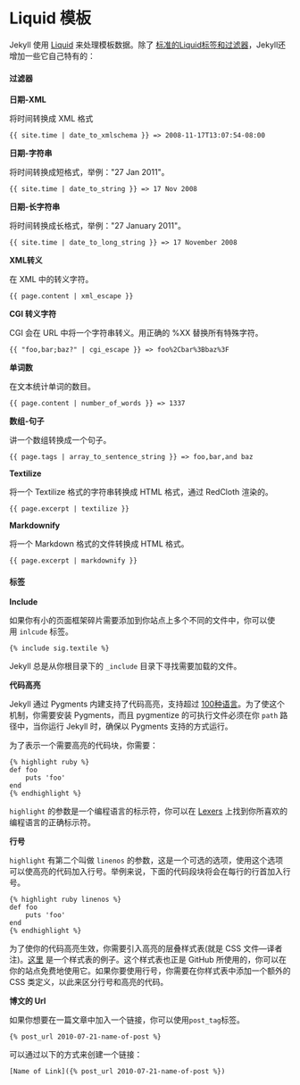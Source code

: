 #  Liquid 模板

Jekyll 使用 [Liquid](http://liquidmarkup.org/) 来处理模板数据。除了 [标准的Liquid标签和过滤器](https://github.com/shopify/liquid/wiki/liquid-for-designers)，Jekyll还增加一些它自己特有的：

#### 过滤器

**日期-XML**

将时间转换成 XML 格式
    
    {{ site.time | date_to_xmlschema }} => 2008-11-17T13:07:54-08:00
    

**日期-字符串**

将时间转换成短格式，举例："27 Jan 2011"。
    
    {{ site.time | date_to_string }} => 17 Nov 2008
    

**日期-长字符串**

将时间转换成长格式，举例："27 January 2011"。
    
    {{ site.time | date_to_long_string }} => 17 November 2008
    

**XML转义**

在 XML 中的转义字符。
    
    {{ page.content | xml_escape }}
    

**CGI 转义字符**

CGI 会在 URL 中将一个字符串转义。用正确的 %XX 替换所有特殊字符。
    
    {{ "foo,bar;baz?" | cgi_escape }} => foo%2Cbar%3Bbaz%3F
    

**单词数**

在文本统计单词的数目。
    
    {{ page.content | number_of_words }} => 1337
    

**数组-句子**

讲一个数组转换成一个句子。
    
    {{ page.tags | array_to_sentence_string }} => foo,bar,and baz
    

**Textilize**

将一个 Textilize 格式的字符串转换成 HTML 格式，通过 RedCloth 渲染的。
    
    {{ page.excerpt | textilize }}
    

**Markdownify**

将一个 Markdown 格式的文件转换成 HTML 格式。
    
    {{ page.excerpt | markdownify }}
    

#### 标签

**Include**

如果你有小的页面框架碎片需要添加到你站点上多个不同的文件中，你可以使用 `inlcude` 标签。
    
    {% include sig.textile %}
    

Jekyll 总是从你根目录下的 `_include` 目录下寻找需要加载的文件。

**代码高亮**

Jekyll 通过 Pygments 内建支持了代码高亮，支持超过 [100种语言](http://pygments.org/languages/)。为了使这个机制，你需要安装 Pygments，而且 pygmentize 的可执行文件必须在你 `path` 路径中，当你运行 Jekyll 时，确保以 Pygments 支持的方式运行。

为了表示一个需要高亮的代码块，你需要：
    
    {% highlight ruby %}
    def foo
        puts 'foo'
    end
    {% endhighlight %}
    

`highlight` 的参数是一个编程语言的标示符，你可以在 [Lexers](http://pygments.org/docs/lexers/) 上找到你所喜欢的编程语言的正确标示符。

**行号**

`highlight` 有第二个叫做 `linenos` 的参数，这是一个可选的选项，使用这个选项可以使高亮的代码加入行号。举例来说，下面的代码段块将会在每行的行首加入行号。
    
    {% highlight ruby linenos %}
    def foo
        puts 'foo'
    end
    {% endhighlight %}
    

为了使你的代码高亮生效，你需要引入高亮的层叠样式表(就是 CSS 文件—译者注)。[这里](http://github.com/mojombo/tpw/tree/master/css/syntax.css) 是一个样式表的例子。这个样式表也正是 GitHub 所使用的，你可以在你的站点免费地使用它。如果你要使用行号，你需要在你样式表中添加一个额外的 CSS 类定义，以此来区分行号和高亮的代码。

**博文的 Url**

如果你想要在一篇文章中加入一个链接，你可以使用`post_tag`标签。
    
    {% post_url 2010-07-21-name-of-post %}
    

可以通过以下的方式来创建一个链接：
    
    [Name of Link]({% post_url 2010-07-21-name-of-post %})
